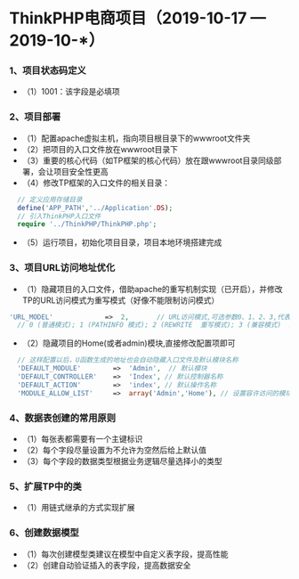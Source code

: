 # ThinkPHP电商项目（2019-10-17 — 2019-10-*）
### 1、项目状态码定义
* （1）1001：该字段是必填项
### 2、项目部署
* （1）配置apache虚拟主机，指向项目根目录下的wwwroot文件夹
* （2）把项目的入口文件放在wwwroot目录下
* （3）重要的核心代码（如TP框架的核心代码）放在跟wwwroot目录同级部署，会让项目安全性更高
* （4）修改TP框架的入口文件的相关目录：
``` php
  // 定义应用存储目录
  define('APP_PATH','../Application'.DS);
  // 引入ThinkPHP入口文件
  require '../ThinkPHP/ThinkPHP.php';
```
* （5）运行项目，初始化项目目录，项目本地环境搭建完成
### 3、项目URL访问地址优化
* （1）隐藏项目的入口文件，借助apache的重写机制实现（已开启），并修改TP的URL访问模式为重写模式（好像不能限制访问模式）
``` php
'URL_MODEL'             =>  2,       // URL访问模式,可选参数0、1、2、3,代表以下四种模式：
  // 0 (普通模式); 1 (PATHINFO 模式); 2 (REWRITE  重写模式); 3 (兼容模式)  默认为PATHINFO 模式
```
* （2）隐藏项目的Home(或者admin)模块,直接修改配置项即可
``` php
  // 这样配置以后，U函数生成的地址也会自动隐藏入口文件及默认模块名称
  'DEFAULT_MODULE'        =>  'Admin',  // 默认模块
  'DEFAULT_CONTROLLER'    =>  'Index', // 默认控制器名称
  'DEFAULT_ACTION'        =>  'index', // 默认操作名称
  'MODULE_ALLOW_LIST'     =>  array('Admin','Home'), // 设置容许访问的模块（好像主配置文件里面没有,但是配置有效）
```
### 4、数据表创建的常用原则
* （1）每张表都需要有一个主键标识
* （2）每个字段尽量设置为不允许为空然后给上默认值
* （3）每个字段的数据类型根据业务逻辑尽量选择小的类型
### 5、扩展TP中的类
* （1）用链式继承的方式实现扩展
### 6、创建数据模型
* （1）每次创建模型类建议在模型中自定义表字段，提高性能
* （2）创建自动验证插入的表字段，提高数据安全
